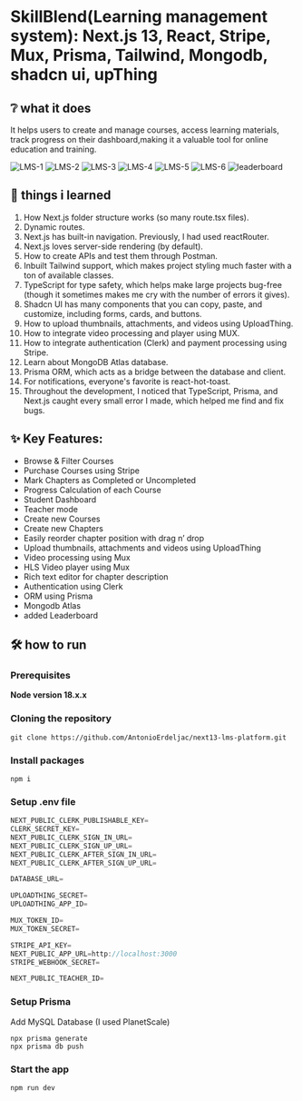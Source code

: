 # SkillBlend(Learning management system): Next.js 13, React, Stripe, Mux, Prisma, Tailwind, Mongodb, shadcn ui, upThing
## :grey_question: what it does
It helps users to create and manage courses, access learning materials, track progress on their dashboard,making it a valuable tool for online education and training.

![LMS-1](https://github.com/Vishal101022/SkillBlend-LMS/assets/13450751/595bbd0a-fddc-4637-85dd-7ef9c05c753c)
![LMS-2](https://github.com/Vishal101022/SkillBlend-LMS/assets/13450751/3d8687b0-d124-4766-b19f-a9a6c267c717)
![LMS-3](https://github.com/Vishal101022/SkillBlend-LMS/assets/13450751/875f974a-ef45-4d3f-97db-13178e799485)
![LMS-4](https://github.com/Vishal101022/SkillBlend-LMS/assets/13450751/9f39e88e-f884-4993-aa38-b67f22bbb6af)
![LMS-5](https://github.com/Vishal101022/SkillBlend-LMS/assets/13450751/f6785925-2b84-49a3-9ca6-436748a344ca)
![LMS-6](https://github.com/Vishal101022/SkillBlend-LMS/assets/13450751/b4edade0-d524-4d8d-9e11-bb7b6140a864)
![leaderboard](https://github.com/Vishal101022/SkillBlend-LMS/assets/13450751/a51b89dd-0b45-4aed-9b12-8cc097cae96c)

## :open_book: things i learned
1. How Next.js folder structure works (so many route.tsx files).
1. Dynamic routes.
1. Next.js has built-in navigation. Previously, I had used reactRouter.
1. Next.js loves server-side rendering (by default).
1. How to create APIs and test them through Postman.
1. Inbuilt Tailwind support, which makes project styling much faster with a ton of available classes.
1. TypeScript for type safety, which helps make large projects bug-free (though it sometimes makes me cry with the number of errors it gives).
1. Shadcn UI has many components that you can copy, paste, and customize, including forms, cards, and buttons.
1. How to upload thumbnails, attachments, and videos using UploadThing.
1. How to integrate video processing and player using MUX.
1. How to integrate authentication (Clerk) and payment processing using Stripe.
1. Learn about MongoDB Atlas database.
1. Prisma ORM, which acts as a bridge between the database and client.
1. For notifications, everyone's favorite is react-hot-toast.
1. Throughout the development, I noticed that TypeScript, Prisma, and Next.js caught every small error I made, which helped me find and fix bugs.

## :sparkles: Key Features:

- Browse & Filter Courses
- Purchase Courses using Stripe
- Mark Chapters as Completed or Uncompleted
- Progress Calculation of each Course
- Student Dashboard
- Teacher mode
- Create new Courses
- Create new Chapters
- Easily reorder chapter position with drag n’ drop
- Upload thumbnails, attachments and videos using UploadThing
- Video processing using Mux
- HLS Video player using Mux
- Rich text editor for chapter description
- Authentication using Clerk
- ORM using Prisma
- Mongodb Atlas
- added Leaderboard
## :hammer_and_wrench: how to run
### Prerequisites

**Node version 18.x.x**

### Cloning the repository

```shell
git clone https://github.com/AntonioErdeljac/next13-lms-platform.git
```

### Install packages

```shell
npm i
```

### Setup .env file


```js
NEXT_PUBLIC_CLERK_PUBLISHABLE_KEY=
CLERK_SECRET_KEY=
NEXT_PUBLIC_CLERK_SIGN_IN_URL=
NEXT_PUBLIC_CLERK_SIGN_UP_URL=
NEXT_PUBLIC_CLERK_AFTER_SIGN_IN_URL=
NEXT_PUBLIC_CLERK_AFTER_SIGN_UP_URL=

DATABASE_URL=

UPLOADTHING_SECRET=
UPLOADTHING_APP_ID=

MUX_TOKEN_ID=
MUX_TOKEN_SECRET=

STRIPE_API_KEY=
NEXT_PUBLIC_APP_URL=http://localhost:3000
STRIPE_WEBHOOK_SECRET=

NEXT_PUBLIC_TEACHER_ID=
```

### Setup Prisma

Add MySQL Database (I used PlanetScale)

```shell
npx prisma generate
npx prisma db push

```

### Start the app

```shell
npm run dev
```

